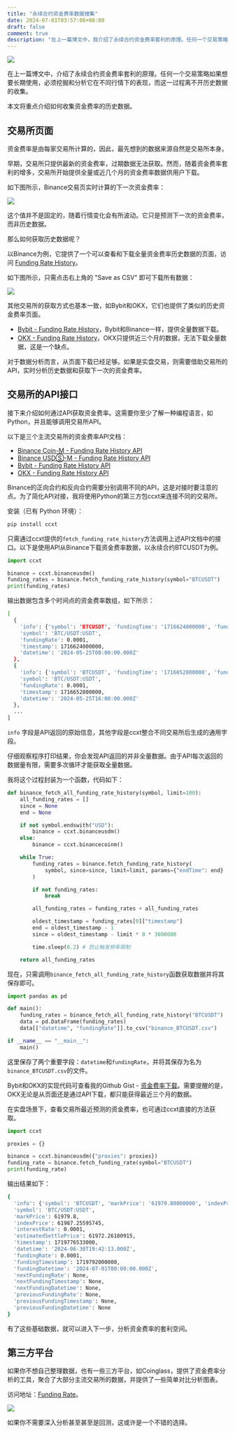 ```yaml
---
title: "永续合约资金费率数据搜集"
date: 2024-07-01T03:57:08+08:00
draft: false
comment: true
description: "在上一篇博文中，我介绍了永续合约资金费率套利的原理。任何一个交易策略如果想要长期使用，必须挖掘和分析它在不同行情下的表现，而这一过程离不开获取历史数据。"
---
```


![](https://cdn.jsdelivr.net/gh/poloxue/images@2024-06/2024-06-27-collect-the-funding-rate-data-00.png)

在上一篇博文中，介绍了永续合约资金费率套利的原理。任何一个交易策略如果想要长期使用，必须挖掘和分析它在不同行情下的表现，而这一过程离不开历史数据的收集。

本文将重点介绍如何收集资金费率的历史数据。

## 交易所页面

资金费率是由每家交易所计算的，因此，最先想到的数据来源自然是交易所本身。

早期，交易所只提供最新的资金费率，过期数据无法获取。然而，随着资金费率套利的增多，交易所开始提供全量或近几个月的资金费率数据供用户下载。

如下图所示，Binance交易页实时计算的下一次资金费率：

![](https://cdn.jsdelivr.net/gh/poloxue/images@2024-06/2024-06-27-collect-the-funding-rate-data-02.png)

这个值并不是固定的，随着行情变化会有所波动。它只是预测下一次的资金费率，而非历史数据。

那么如何获取历史数据呢？

以Binance为例，它提供了一个可以查看和下载全量资金费率历史数据的页面，访问 [Funding Rate History](https://www.binance.com/en/futures/funding-history/perpetual/funding-fee-history)。

如下图所示，只需点击右上角的 "Save as CSV" 即可下载所有数据：

![](https://cdn.jsdelivr.net/gh/poloxue/images@2024-06/2024-06-27-collect-the-funding-rate-data-03-v1.png)

其他交易所的获取方式也基本一致，如Bybit和OKX，它们也提供了类似的历史资金费率页面。

- [Bybit - Funding Rate History](https://www.bybit.com/en/announcement-info/fund-rate/)，Bybit和Binance一样，提供全量数据下载。
- [OKX - Funding Rate History](https://www.okx.com/trade-market/funding/swap)，OKX只提供近三个月的数据，无法下载全量数据，这是一个缺点。

对于数据分析而言，从页面下载已经足够。如果是实盘交易，则需要借助交易所的API，实时分析历史数据和获取下一次的资金费率。

## 交易所的API接口

接下来介绍如何通过API获取资金费率。这需要你至少了解一种编程语言，如Python，并且能够调用交易所API。

以下是三个主流交易所的资金费率API文档：

- [Binance Coin-M - Funding Rate History API](https://binance-docs.github.io/apidocs/delivery/en/#get-funding-rate-history-of-perpetual-futures)
- [Binance USDⓈ-M - Funding Rate History API](https://binance-docs.github.io/apidocs/futures/en/#get-funding-rate-history)
- [Bybit - Funding Rate History API](https://bybit-exchange.github.io/docs/v5/market/history-fund-rate)
- [OKX - Funding Rate History API](https://www.okx.com/docs-v5/en/#public-data-rest-api-get-funding-rate-history)

Binance的正向合约和反向合约需要分别调用不同的API，这是对接时要注意的点。为了简化API对接，我将使用Python的第三方包ccxt来连接不同的交易所。

安装（已有 Python 环境）：

```bash
pip install ccxt
```

只需通过ccxt提供的`fetch_funding_rate_history`方法调用上述API文档中的接口。以下是使用API从Binance下载资金费率数据，以永续合约BTCUSDT为例。

```python
import ccxt

binance = ccxt.binanceusdm()
funding_rates = binance.fetch_funding_rate_history(symbol="BTCUSDT")
print(funding_rates)
```

输出数据包含多个时间点的资金费率数组，如下所示：

```bash
[
  {
    'info': {'symbol': 'BTCUSDT', 'fundingTime': '1716624000000', 'fundingRate': '0.00010000', 'markPrice': '68775.00000000'}, 
    'symbol': 'BTC/USDT:USDT',
    'fundingRate': 0.0001, 
    'timestamp': 1716624000000,
    'datetime': '2024-05-25T08:00:00.000Z'
  },
  {
    'info': {'symbol': 'BTCUSDT', 'fundingTime': '1716652800000', 'fundingRate': '0.00010000', 'markPrice': '68945.95530496'},
    'symbol': 'BTC/USDT:USDT',
    'fundingRate': 0.0001,
    'timestamp': 1716652800000,
    'datetime': '2024-05-25T16:00:00.000Z'
  },
  ...
]
```

`info` 字段是API返回的原始信息，其他字段是ccxt整合不同交易所后生成的通用字段。

仔细观察程序打印结果，你会发现API返回的并非全量数据。由于API每次返回的数据量有限，需要多次循环才能获取全量数据。

我将这个过程封装为一个函数，代码如下：

```python
def binance_fetch_all_funding_rate_history(symbol, limit=100):
    all_funding_rates = []
    since = None
    end = None

    if not symbol.endswith("USD"):
        binance = ccxt.binanceusdm()
    else:
        binance = ccxt.binancecoinm()

    while True:
        funding_rates = binance.fetch_funding_rate_history(
            symbol, since=since, limit=limit, params={"endTime": end}
        )

        if not funding_rates:
            break

        all_funding_rates = funding_rates + all_funding_rates

        oldest_timestamp = funding_rates[0]["timestamp"]
        end = oldest_timestamp - 1
        since = oldest_timestamp - limit * 8 * 3600000

        time.sleep(0.2) # 防止触发频率限制

    return all_funding_rates
```

现在，只需调用`binance_fetch_all_funding_rate_history`函数获取数据并将其保存即可。

```python
import pandas as pd

def main():
    funding_rates = binance_fetch_all_funding_rate_history("BTCUSDT")
    data = pd.DataFrame(funding_rates)
    data[["datetime", "fundingRate"]].to_csv("binance_BTCUSDT.csv")

if __name__ == "__main__":
    main()
```

这里保存了两个重要字段：`datetime`和`fundingRate`，并将其保存为名为`binance_BTCUSDT.csv`的文件。

Bybit和OKX的实现代码可查看我的Github Gist - [资金费率下载](https://gist.github.com/poloxue/e8403ac7cf6e70d5d7ab42b0bdce4af4)。需要提醒的是，OKX无论是从页面还是通过API下载，都只能获得最近三个月的数据。

在实盘场景下，查看交易所最近预测的资金费率，也可通过ccxt直接的方法获取。

```python
import ccxt

proxies = {}

binance = ccxt.binanceusdm({"proxies": proxies})
funding_rate = binance.fetch_funding_rate(symbol="BTCUSDT")
print(funding_rate)
```

输出结果如下：

```bash
{
  'info': {'symbol': 'BTCUSDT', 'markPrice': '61979.80000000', 'indexPrice': '61987.25595745', 'estimatedSettlePrice': '61972.26180915', 'lastFundingRate': '0.00010000', 'interestRate': '0.00010000', 'nextFundingTime': '1719792000000', 'time': '1719776533000'},
  'symbol': 'BTC/USDT:USDT',
  'markPrice': 61979.8,
  'indexPrice': 61987.25595745,
  'interestRate': 0.0001,
  'estimatedSettlePrice': 61972.26180915,
  'timestamp': 1719776533000,
  'datetime': '2024-06-30T19:42:13.000Z',
  'fundingRate': 0.0001,
  'fundingTimestamp': 1719792000000,
  'fundingDatetime': '2024-07-01T00:00:00.000Z',
  'nextFundingRate': None,
  'nextFundingTimestamp': None,
  'nextFundingDatetime': None,
  'previousFundingRate': None,
  'previousFundingTimestamp': None,
  'previousFundingDatetime': None
}
```

有了这些基础数据，就可以进入下一步，分析资金费率的套利空间。

## 第三方平台

如果你不想自己整理数据，也有一些三方平台，如Coinglass，提供了资金费率分析的工具，聚合了大部分主流交易所的数据，并提供了一些简单对比分析图表。

访问地址：[Funding Rate](https://www.coinglass.com/FundingRate)。

![](https://cdn.jsdelivr.net/gh/poloxue/images@2024-06/2024-06-27-collect-the-funding-rate-data-04.png)

如果你不需要深入分析甚至甚至是回测，这或许是一个不错的选择。
